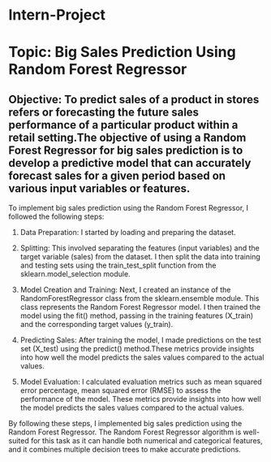 # Intern-Project
# **Topic: Big Sales Prediction Using Random Forest Regressor**

## **Objective: To predict sales of a product in stores refers or forecasting the future sales performance of a particular product within a retail setting.The objective of using a Random Forest Regressor for big sales prediction is to develop a predictive model that can accurately forecast sales for a given period based on various input variables or features.**

To implement big sales prediction using the Random Forest Regressor, I followed the following steps:

1. Data Preparation: I started by loading and preparing the dataset.

2. Splitting: This involved separating the features (input variables) and the target variable (sales) from the dataset. I then split the data into training and testing sets using the train_test_split function from the sklearn.model_selection module.

2. Model Creation and Training: Next, I created an instance of the RandomForestRegressor class from the sklearn.ensemble module. This class represents the Random Forest Regressor model. I then trained the model using the fit() method, passing in the training features (X_train) and the corresponding target values (y_train).

3. Predicting Sales: After training the model, I made predictions on the test set (X_test) using the predict() method.These metrics provide insights into how well the model predicts the sales values compared to the actual values.

4. Model Evaluation:  I calculated evaluation metrics such as mean squared error percentage,  mean squared error (RMSE) to assess the performance of the model. These metrics provide insights into how well the model predicts the sales values compared to the actual values.

By following these steps, I implemented big sales prediction using the Random Forest Regressor. The Random Forest Regressor algorithm is well-suited for this task as it can handle both numerical and categorical features, and it combines multiple decision trees to make accurate predictions.
